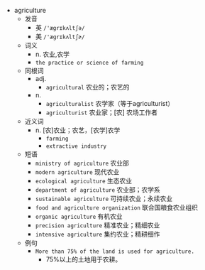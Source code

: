 - agriculture
  - 发音
    - 英 `/'ægrɪkʌltʃə/`
    - 美 `/'æɡrɪkʌltʃɚ/`
  - 词义
    - n. 农业,农学
    - `the practice or science of farming`
  - 同根词
    - adj.
      - `agricultural` 农业的；农艺的
    - n.
      - `agriculturalist` 农学家（等于agriculturist）
      - `agriculturist` 农业家；[农] 农场工作者
  - 近义词
    - n. [农]农业；农艺，[农学]农学
      - `farming`
      - `extractive industry`
  - 短语
    - `ministry of agriculture` 农业部 
    - `modern agriculture` 现代农业 
    - `ecological agriculture` 生态农业 
    - `department of agriculture` 农业部；农学系 
    - `sustainable agriculture` 可持续农业；永续农业 
    - `food and agriculture organization` 联合国粮食农业组织 
    - `organic agriculture` 有机农业 
    - `precision agriculture` 精准农业；精细农业 
    - `intensive agriculture` 集约农业；精耕细作 
  - 例句
    - `More than 75% of the land is used for agriculture.`
      - 75%以上的土地用于农耕。

